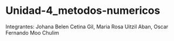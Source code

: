 # Unidad-4_metodos-numericos
Integrantes: Johana Belen Cetina Gil, Maria Rosa Uitzil Aban, Oscar Fernando Moo Chulim
